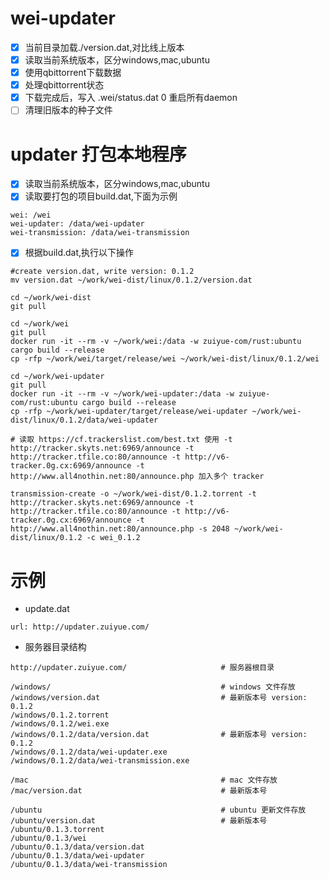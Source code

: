 # wei-updater

- [x] 当前目录加载./version.dat,对比线上版本
- [x] 读取当前系统版本，区分windows,mac,ubuntu
- [x] 使用qbittorrent下载数据
- [x] 处理qbittorrent状态
- [x] 下载完成后，写入 .wei/status.dat 0 重启所有daemon
- [ ] 清理旧版本的种子文件

# updater 打包本地程序

- [x] 读取当前系统版本，区分windows,mac,ubuntu
- [x] 读取要打包的项目build.dat,下面为示例
````
wei: /wei
wei-updater: /data/wei-updater
wei-transmission: /data/wei-transmission
````
- [x] 根据build.dat,执行以下操作
````
#create version.dat, write version: 0.1.2
mv version.dat ~/work/wei-dist/linux/0.1.2/version.dat

cd ~/work/wei-dist
git pull

cd ~/work/wei
git pull
docker run -it --rm -v ~/work/wei:/data -w zuiyue-com/rust:ubuntu cargo build --release
cp -rfp ~/work/wei/target/release/wei ~/work/wei-dist/linux/0.1.2/wei

cd ~/work/wei-updater
git pull
docker run -it --rm -v ~/work/wei-updater:/data -w zuiyue-com/rust:ubuntu cargo build --release
cp -rfp ~/work/wei-updater/target/release/wei-updater ~/work/wei-dist/linux/0.1.2/data/wei-updater

# 读取 https://cf.trackerslist.com/best.txt 使用 -t http://tracker.skyts.net:6969/announce -t http://tracker.tfile.co:80/announce -t http://v6-tracker.0g.cx:6969/announce -t http://www.all4nothin.net:80/announce.php 加入多个 tracker

transmission-create -o ~/work/wei-dist/0.1.2.torrent -t http://tracker.skyts.net:6969/announce -t http://tracker.tfile.co:80/announce -t http://v6-tracker.0g.cx:6969/announce -t http://www.all4nothin.net:80/announce.php -s 2048 ~/work/wei-dist/linux/0.1.2 -c wei_0.1.2
````

# 示例

- update.dat

````
url: http://updater.zuiyue.com/
````

- 服务器目录结构

````
http://updater.zuiyue.com/                     # 服务器根目录

/windows/                                      # windows 文件存放
/windows/version.dat                           # 最新版本号 version: 0.1.2
/windows/0.1.2.torrent
/windows/0.1.2/wei.exe
/windows/0.1.2/data/version.dat                # 最新版本号 version: 0.1.2
/windows/0.1.2/data/wei-updater.exe
/windows/0.1.2/data/wei-transmission.exe

/mac                                           # mac 文件存放
/mac/version.dat                               # 最新版本号

/ubuntu                                        # ubuntu 更新文件存放
/ubuntu/version.dat                            # 最新版本号
/ubuntu/0.1.3.torrent
/ubuntu/0.1.3/wei
/ubuntu/0.1.3/data/version.dat
/ubuntu/0.1.3/data/wei-updater
/ubuntu/0.1.3/data/wei-transmission
````
